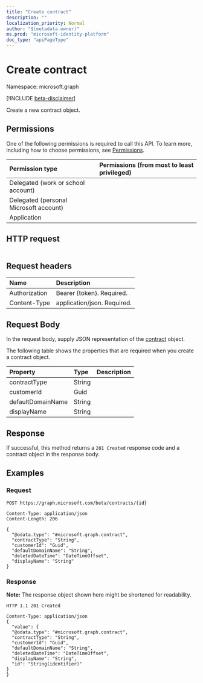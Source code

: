 ```yaml
---
title: "Create contract"
description: ""
localization_priority: Normal
author: "$(metadata.owner)"
ms.prod: "microsoft-identity-platform"
doc_type: "apiPageType"
---
```


# Create contract

Namespace: microsoft.graph

[!INCLUDE [beta-disclaimer](../../includes/beta-disclaimer.md)]

Create a new contract object.

## Permissions

One of the following permissions is required to call this API. To learn more, including how to choose permissions, see [Permissions](/graph/permissions-reference).

| Permission type                        | Permissions (from most to least privileged) |
| :------------------------------------- | :------------------------------------------ |
| Delegated (work or school account)     |                                             |
| Delegated (personal Microsoft account) |                                             |
| Application                            |                                             |

## HTTP request

<!-- {
  "blockType": "ignored"
}
-->

```http

```

## Request headers

| Name          | Description                 |
| :------------ | :-------------------------- |
| Authorization | Bearer {token}. Required.   |
| Content-Type  | application/json. Required. |

## Request Body

In the request body, supply JSON representation of the [contract](../resources/-contract.md) object.

<!-- Actions and Functions -->

<!-- CRUD Methods -->

The following table shows the properties that are required when you create a contract object.

| Property          | Type   | Description |
| :---------------- | :----- | :---------- |
| contractType      | String |             |
| customerId        | Guid   |             |
| defaultDomainName | String |             |
| displayName       | String |             |

## Response

If successful, this method returns a `201 Created` response code and a contract object in the response body.

## Examples

### Request

<!-- {
  "blockType": "request",
  "name": "create_contract"
}
-->

```http
POST https://graph.microsoft.com/beta/contracts/{id}

Content-Type: application/json
Content-Length: 206

{
  "@odata.type": "#microsoft.graph.contract",
  "contractType": "String",
  "customerId": "Guid",
  "defaultDomainName": "String",
  "deletedDateTime": "DateTimeOffset",
  "displayName": "String"
}

```

### Response

**Note:** The response object shown here might be shortened for readability.

<!-- {
  "blockType": "response",
  "truncated": true,
  "@odata.type": "Microsoft.DirectoryServices.contract"
}
-->

```http
HTTP 1.1 201 Created

Content-Type: application/json
{
  "value": {
  "@odata.type": "#microsoft.graph.contract",
  "contractType": "String",
  "customerId": "Guid",
  "defaultDomainName": "String",
  "deletedDateTime": "DateTimeOffset",
  "displayName": "String",
  "id": "String(identifier)"
}
}

```
